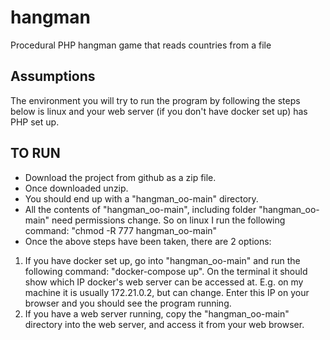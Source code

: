 # hangman
Procedural PHP hangman game that reads countries from a file

## Assumptions
The environment you will try to run the program by following the steps below is linux and your web server (if you don't have docker set up) has PHP set up.

## TO RUN
- Download the project from github as a zip file.
- Once downloaded unzip.
- You should end up with a "hangman_oo-main" directory.
- All the contents of "hangman_oo-main", including folder "hangman_oo-main" need permissions change. So on linux I run the following command: "chmod -R 777 hangman_oo-main"
- Once the above steps have been taken, there are 2 options:

1. If you have docker set up, go into "hangman_oo-main" and run the following command: "docker-compose up". On the terminal it should show which IP docker's web server can be accessed at. E.g. on my machine it is usually 172.21.0.2, but can change. Enter this IP on your browser and you should see the program running.
2. If you have a web server running, copy the "hangman_oo-main" directory into the web server, and access it from your web browser.
